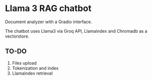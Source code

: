 # Llama 3 RAG chatbot

Document analyzer with a Gradio interface.

The chatbot uses Llama3 via Groq API, Llamaindex and Chromadb as a vectorstore.


## TO-DO

1. Files upload
2. Tokenization and index
3. Llamaindex retrieval
